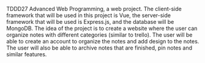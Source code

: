 TDDD27 Advanced Web Programming, a web project. The client-side framework that will be used in this project is Vue, the server-side framework that will be used is Express.js, and the database will be MongoDB. The idea of the project is to create a website where the user can organize notes with different categories (similar to trello). The user will be able to create an account to organize the notes and add design to the notes. The user will also be able to archive notes that are finished, pin notes and similar features.
